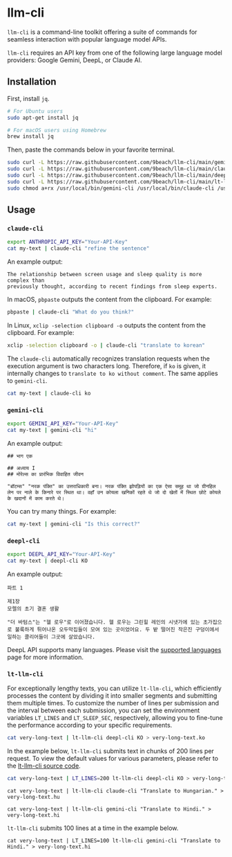 # llm-cli

`llm-cli` is a command-line toolkit offering a suite of commands for seamless interaction with popular language model APIs.

`llm-cli` requires an API key from one of the following large language model providers: Google Gemini, DeepL, or Claude AI.

## Installation

First, install `jq`.

```sh
# For Ubuntu users
sudo apt-get install jq

# For macOS users using Homebrew
brew install jq
```

Then, paste the commands below in your favorite terminal.

```sh
sudo curl -L https://raw.githubusercontent.com/9beach/llm-cli/main/gemini-cli -o /usr/local/bin/gemini-cli
sudo curl -L https://raw.githubusercontent.com/9beach/llm-cli/main/claude-cli -o /usr/local/bin/claude-cli
sudo curl -L https://raw.githubusercontent.com/9beach/llm-cli/main/deepl-cli -o /usr/local/bin/deepl-cli
sudo curl -L https://raw.githubusercontent.com/9beach/llm-cli/main/lt-llm-cli -o /usr/local/bin/lt-llm-cli
sudo chmod a+rx /usr/local/bin/gemini-cli /usr/local/bin/claude-cli /usr/local/bin/deepl-cli /usr/local/bin/lt-llm-cli
```

## Usage

### `claude-cli`

```sh
export ANTHROPIC_API_KEY="Your-API-Key"
cat my-text | claude-cli "refine the sentence"
```

An example output:

```text
The relationship between screen usage and sleep quality is more complex than 
previously thought, according to recent findings from sleep experts.
```

In macOS, `pbpaste` outputs the content from the clipboard. For example:

```sh
pbpaste | claude-cli "What do you think?"
```

In Linux, `xclip -selection clipboard -o` outputs the content from the clipboard. For example:

```sh
xclip -selection clipboard -o | claude-cli "translate to korean"
```

The `claude-cli` automatically recognizes translation requests when the execution argument is two characters long. Therefore, if `ko` is given, it internally changes to `translate to ko without comment`. The same applies to `gemini-cli`.

```sh
cat my-text | claude-cli ko
```

### `gemini-cli`

```sh
export GEMINI_API_KEY="Your-API-Key"
cat my-text | gemini-cli "hi"
```

An example output:

```text
## भाग एक

## अध्याय I
## मोरेल्स का प्रारंभिक विवाहित जीवन

"बॉटम्स" "नरक पंक्ति" का उत्तराधिकारी बना। नरक पंक्ति झोपड़ियों का एक ऐसा समूह था जो ग्रीनहिल लेन पर नाले के किनारे पर स्थित था। वहाँ उन कोयला खनिकों रहते थे जो दो खेतों में स्थित छोटे कोयले के खदानों में काम करते थे।
```

You can try many things. For example:

```sh
cat my-text | gemini-cli "Is this correct?"
```

### `deepl-cli`

```sh
export DEEPL_API_KEY="Your-API-Key"
cat my-text | deepl-cli KO
```

An example output:

```text
파트 1

제1장
모렐의 초기 결혼 생활

"더 바텀스"는 "헬 로우"로 이어졌습니다. 헬 로우는 그린힐 레인의 시냇가에 있는 초가집으로 불룩하게 튀어나온 오두막집들이 모여 있는 곳이었어요. 두 밭 떨어진 작은진 구덩이에서 일하는 콜리어들이 그곳에 살았습니다.
```

DeepL API supports many languages. Please visit the [supported languages](https://developers.deepl.com/docs/resources/supported-languages) page for more information.

### `lt-llm-cli`

For exceptionally lengthy texts, you can utilize `lt-llm-cli`, which efficiently processes the content by dividing it into smaller segments and submitting them multiple times. To customize the number of lines per submission and the interval between each submission, you can set the environment variables `LT_LINES` and `LT_SLEEP_SEC`, respectively, allowing you to fine-tune the performance according to your specific requirements.

```sh
cat very-long-text | lt-llm-cli deepl-cli KO > very-long-text.ko
```

In the example below, `lt-llm-cli` submits text in chunks of 200 lines per request. To view the default values for various parameters, please refer to the [lt-llm-cli source code](https://github.com/9beach/llm-cli/blob/main/lt-llm-cli#L12).

```sh
cat very-long-text | LT_LINES=200 lt-llm-cli deepl-cli KO > very-long-text.ko
```

```text
cat very-long-text | lt-llm-cli claude-cli "Translate to Hungarian." > very-long-text.hu
```

```text
cat very-long-text | lt-llm-cli gemini-cli "Translate to Hindi." > very-long-text.hi
```

`lt-llm-cli` submits 100 lines at a time in the example below.

```text
cat very-long-text | LT_LINES=100 lt-llm-cli gemini-cli "Translate to Hindi." > very-long-text.hi
```
